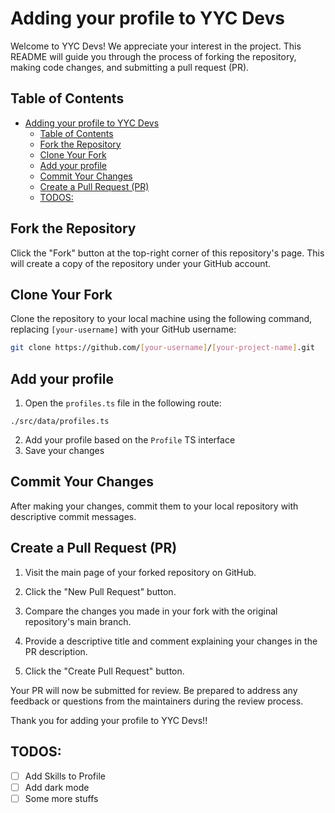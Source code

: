 # Adding your profile to YYC Devs

Welcome to YYC Devs! We appreciate your interest in the project. This README will guide you through the process of forking the repository, making code changes, and submitting a pull request (PR).

## Table of Contents

- [Adding your profile to YYC Devs](#adding-your-profile-to-yyc-devs)
  - [Table of Contents](#table-of-contents)
  - [Fork the Repository](#fork-the-repository)
  - [Clone Your Fork](#clone-your-fork)
  - [Add your profile](#add-your-profile)
  - [Commit Your Changes](#commit-your-changes)
  - [Create a Pull Request (PR)](#create-a-pull-request-pr)
  - [TODOS:](#todos)

## Fork the Repository

Click the "Fork" button at the top-right corner of this repository's page. This will create a copy of the repository under your GitHub account.

## Clone Your Fork

Clone the repository to your local machine using the following command, replacing `[your-username]` with your GitHub username:

```bash
git clone https://github.com/[your-username]/[your-project-name].git
```

## Add your profile

1. Open the `profiles.ts` file in the following route:

```
./src/data/profiles.ts
```

2. Add your profile based on the `Profile` TS interface
3. Save your changes

## Commit Your Changes

After making your changes, commit them to your local repository with descriptive commit messages.

## Create a Pull Request (PR)

1. Visit the main page of your forked repository on GitHub.
2. Click the "New Pull Request" button.

3. Compare the changes you made in your fork with the original repository's main branch.
4. Provide a descriptive title and comment explaining your changes in the PR description.
5. Click the "Create Pull Request" button.

Your PR will now be submitted for review. Be prepared to address any feedback or questions from the maintainers during the review process.

Thank you for adding your profile to YYC Devs!!

## TODOS:

- [ ] Add Skills to Profile
- [ ] Add dark mode
- [ ] Some more stuffs
